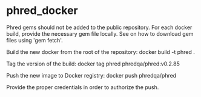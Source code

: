 # phred_docker
Phred gems should not be added to the public repository. For each docker build, provide the necessary gem file locally. See on how to download gem files using 'gem fetch'.

Build the new docker from the root of the repository:
docker build -t phred .

Tag the version of the build:
docker tag phred phredqa/phred:v0.2.85

Push the new image to Docker registry:
docker push phredqa/phred

Provide the proper credentials in order to authorize the push.
